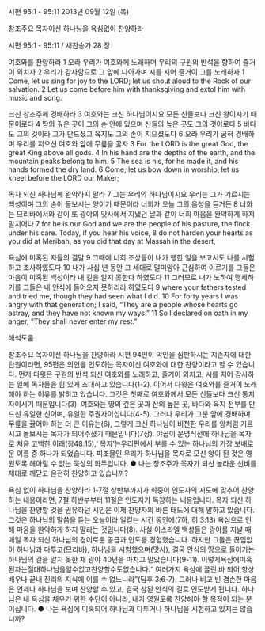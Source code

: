 시편 95:1 - 95:11 
2013년 09월 12일 (목)

창조주요 목자이신 하나님을 욕심없이 찬양하라



시편 95:1 - 95:11 / 새찬송가 28 장


여호와를 찬양하라
1 오라 우리가 여호와께 노래하며 우리의 구원의 반석을 향하여 즐거이 외치자 2 우리가 감사함으로 그 앞에 나아가며 시를 지어 즐거이 그를 노래하자
1 Come, let us sing for joy to the LORD; let us shout aloud to the Rock of our salvation. 2 Let us come before him with thanksgiving and extol him with music and song.

크신 창조주께 경배하라
3 여호와는 크신 하나님이시요 모든 신들보다 크신 왕이시기 때문이로다 4 땅의 깊은 곳이 그의 손 안에 있으며 산들의 높은 곳도 그의 것이로다 5 바다도 그의 것이라 그가 만드셨고 육지도 그의 손이 지으셨도다 6 오라 우리가 굽혀 경배하며 우리를 지으신 여호와 앞에 무릎을 꿇자
3 For the LORD is the great God, the great King above all gods. 4 In his hand are the depths of the earth, and the mountain peaks belong to him. 5 The sea is his, for he made it, and his hands formed the dry land. 6 Come, let us bow down in worship, let us kneel before the LORD our Maker;

목자 되신 하나님께 완악하지 말라
7 그는 우리의 하나님이시요 우리는 그가 기르시는 백성이며 그의 손이 돌보시는 양이기 때문이라 너희가 오늘 그의 음성을 듣거든 8 너희는 므리바에서와 같이 또 광야의 맛사에서 지냈던 날과 같이 너희 마음을 완악하게 하지 말지어다
7 for he is our God and we are the people of his pasture, the flock under his care. Today, if you hear his voice, 8 do not harden your hearts as you did at Meribah, as you did that day at Massah in the desert,

욕심에 미혹된 자들의 결말
9 그때에 너희 조상들이 내가 행한 일을 보고서도 나를 시험하고 조사하였도다 10 내가 사십 년 동안 그 세대로 말미암아 근심하여 이르기를 그들은 마음이 미혹된 백성이라 내 길을 알지 못한다 하였도다 11 그러므로 내가 노하여 맹세하기를 그들은 내 안식에 들어오지 못하리라 하였도다
9 where your fathers tested and tried me, though they had seen what I did. 10 For forty years I was angry with that generation; I said, “They are a people whose hearts go astray, and they have not known my ways.” 11 So I declared on oath in my anger, “They shall never enter my rest.”

해석도움





창조주요 목자이신 하나님을 찬양하라 
시편 94편이 악인을 심판하시는 지존자에 대한 탄원이라면, 95편은 의인을 인도하는 목자이신 여호와에 대한 찬양이라고 할 수 있습니다. 먼저 다윗은 구원의 반석 되신 여호와를 노래하고, 즐거이 외치고, 시를 지어 감사하는 일에 독자들을 힘 있게 초대하고 있습니다(1-2). 이어서 다윗은 여호와를 즐거이 노래해야 하는 이유를 밝히고 있습니다. 그것은 첫째로 여호와께서 모든 신들보다 크신 통치자이시기 때문입니다(3). 여호와는 땅의 깊은 곳과 산의 높은 곳, 바다와 육지 전부를 만드신 유일한 신이며, 유일한 주권자이십니다(4-5). 그러나 우리가 그분 앞에 경배하며 무릎을 꿇어야 하는 더 큰 이유는(6), 그렇게 크신 하나님이 비천한 우리를 양처럼 기르시고 돌보시는 목자가 되어주셨기 때문입니다(7상). 야곱이 운명직전에 하나님을 목자로 처음 고백한 이래(창48:15),‘ 목자’는우리편에서 부를 수 있는 하나님의 가장 보배로운 이름 중 하나가 되었습니다. 피조물인 우리가 하나님을 목자로 모신 양이 된 것은 영원토록 헤아릴 수 없는 묵상의 화두입니다.
● 나는 창조주가 목자가 되신 놀라운 신비를 제대로 깨닫고 온전히 찬양하고 있습니까?

욕심 없이 하나님을 찬양하라 
1-7절 상반부까지가 회중이 인도자의 지도에 맞추어 찬양하는 내용이라면, 7절 하반부부터 11절은 인도자가 독창하는 내용입니다. 목자 되신 하나님을 찬양할 것을 권유하던 시인은 이제 찬양자의 바른 태도에 대해 말하고 있습니다. 그것은 하나님의 말씀을 듣는 오늘이라 일컫는 시간 동안에(7하, 히 3:13) 욕심으로 인해 마음을 완악하게 하지 말라는 것입니다(8). 사실 이스라엘 백성들은 광야를 지날 때 매일 목자 되신 하나님의 경이로운 공급과 인도를 경험했습니다. 하지만 그들은 끊임없이 하나님과 다투고(므리바), 하나님을 시험했으며(맛사), 결국 안식의 땅으로 들어가는 하나님의 길을 알지 못한 채 광야 40년을 마치고 말았습니다(9-11). 이렇게욕심에미혹된자는절대하나님을알수없고찬양할수도없습니다.“ 여러가지 욕심에 끌린 바 되어 항상 배우나 끝내 진리의 지식에 이를 수 없느니라”(딤후 3:6-7). 그러나 비고 빈 겸손한 마음은 언제나 하나님을 보며 찬양할 수 있고, 결국 참된 안식의 길로 인도받게 됩니다. 하나님은 내 욕심을 채우기 위한 수단이 아니라, 내가 영원토록 찬양해야 할 목적이 되는 분이십니다.
● 나는 욕심에 미혹되어 하나님과 다투거나 하나님을 시험하고 있지는 않습니까?